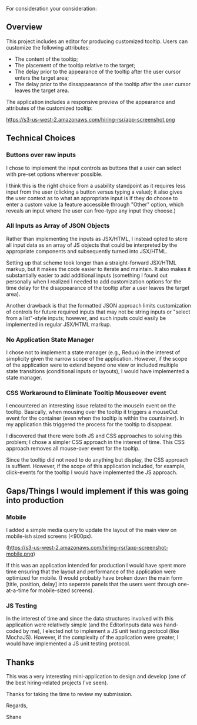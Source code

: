 For consideration your consideration:

## Overview

This project includes an editor for producing customized tooltip.  Users can customize the following attributes:
- The content of the tooltip;
- The placement of the tooltip relative to the target;
- The delay prior to the appearance of the tooltip after the user cursor enters the target area;
- The delay prior to the dissappearance of the tooltip after the user cursor leaves the target area.

The application includes a responsive preview of the appearance and attributes of the customized tooltip: 

https://s3-us-west-2.amazonaws.com/hiring-rsr/app-screenshot.png

## Technical Choices


### Buttons over raw inputs
I chose to implement the input controls as buttons that a user can select with pre-set options wherever possible.  

I think this is the right choice from a usability standpoint as it requires less input from the user (clicking a button versus typing a value); it also gives the user context as to what an appropriate input is if they do choose to enter a custom value (a feature accessible through "Other" option, which reveals an input where the user can free-type any input they choose.)

### All Inputs as Array of JSON Objects

Rather than implementing the inputs as JSX/HTML, I instead opted to store all input data as an array of JS objects that could be interpreted by the appropriate components and subsequently turned into JSX/HTML.

Setting up that scheme took longer than a straight-forward JSX/HTML markup, but it makes the code easier to iterate and maintain.  It also makes it substantially easier to add additional inputs (something I found out personally when I realized I needed to add customization options for the time delay for the disappearance of the tooltip after a user leaves the target area).

Another drawback is that the formatted JSON approach limits customization of controls for future required inputs that may not be string inputs or "select from a list"-style inputs; however, and such inputs could easily be implemented in regular JSX/HTML markup.

### No Application State Manager

I chose not to implement a state manager (e.g., Redux) in the interest of simplicity given the narrow scope of the application.  However, if the scope of the application were to extend beyond one view or included multiple state transitions (conditional inputs or layouts), I would have implemented a state manager.


### CSS Workaround to Eliminate Tooltip Mouseover event

I encountered an interesting issue related to the mouseIn event on the tooltip.  Basically, when mousing over the tooltip it triggers a mouseOut event for the container (even when the tooltip is within the countainer). In my application this triggered the process for the tooltip to disappear.

I discovered that there were both JS and CSS approaches to solving this problem; I chose a simpler CSS approach in the interest of time. This CSS approach removes all mouse-over event for the tooltip.

Since the tooltip did not need to do anything but display, the CSS approach is suffient.  However, if the scope of this application included, for example, click-events for the tooltip I would have implemented the JS approach.


## Gaps/Things I would implement if this was going into production

### Mobile

I added a simple media query to update the layout of the main view on mobile-ish sized screens (<900px).

(https://s3-us-west-2.amazonaws.com/hiring-rsr/app-screenshot-mobile.png)

If this was an application intended for production I would have spent more time ensuring that the layout and performance of the application were optimized for mobile. (I would probably have broken down the main form [title, position, delay] into seperate panels that the users went through one-at-a-time for mobile-sized screens).

### JS Testing

In the interest of time and since the data structures involved with this application were relatively simple (and the EditorInputs data was hand-coded by me), I elected not to implement a JS unit testing protocol (like MochaJS).  However, if the complexity of the application were greater, I would have implemented a JS unit testing protocol.

## Thanks

This was a very interesting mini-application to design and develop (one of the best hiring-related projects I've seen).

Thanks for taking the time to review my submission.

Regards,

Shane